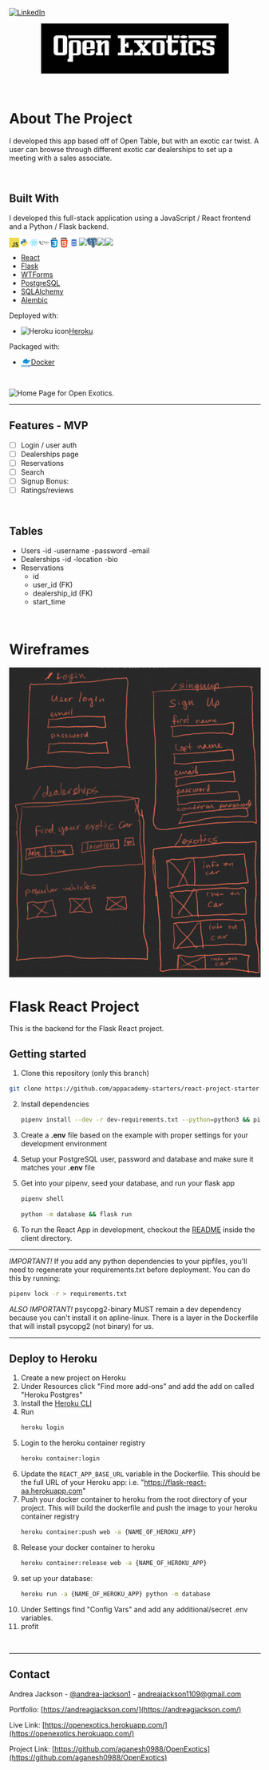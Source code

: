 [![LinkedIn][linkedin-shield]][linkedin-url]


<p align="center">
  <a target="_blank" href="https://openexotics.herokuapp.com/">
    <img src="client/public/images/OEWhite.jpg" alt="UPWARDLogo" height="100">
  </a>
</p>

<br />

# About The Project
I developed this app based off of Open Table, but with an exotic car twist. A user can browse through different exotic car dealerships to set up a meeting with a sales associate.

<br />

## Built With
I developed this full-stack application using a JavaScript / React frontend and a Python / Flask backend.

<img align="left" height="20" src="https://raw.githubusercontent.com/github/explore/80688e429a7d4ef2fca1e82350fe8e3517d3494d/topics/javascript/javascript.png">
<img align="left" height="20" src="https://raw.githubusercontent.com/github/explore/80688e429a7d4ef2fca1e82350fe8e3517d3494d/topics/python/python.png">
<img align="left" height="20" src="https://raw.githubusercontent.com/github/explore/80688e429a7d4ef2fca1e82350fe8e3517d3494d/topics/react/react.png">
<img align="left" height="20" src="https://raw.githubusercontent.com/github/explore/80688e429a7d4ef2fca1e82350fe8e3517d3494d/topics/flask/flask.png">
<img align="left" height="20" src="https://raw.githubusercontent.com/github/explore/80688e429a7d4ef2fca1e82350fe8e3517d3494d/topics/css/css.png">
<img align="left" height="20" src="https://raw.githubusercontent.com/github/explore/80688e429a7d4ef2fca1e82350fe8e3517d3494d/topics/html/html.png">
<img align="left" height="20" src="https://raw.githubusercontent.com/github/explore/80688e429a7d4ef2fca1e82350fe8e3517d3494d/topics/sql/sql.png">
<img align="left" height="20" src="https://wtforms.readthedocs.io/en/stable/_static/wtforms.png">
<img align="left" height="20" src="https://raw.githubusercontent.com/github/explore/80688e429a7d4ef2fca1e82350fe8e3517d3494d/topics/postgresql/postgresql.png">
<img align="left" height="20" src="https://www.sqlalchemy.org/img/sqla_logo.png">
<img align="left" height="20" src="https://pypi.org/static/images/logo-small.6eef541e.svg">


<br />

* [React](https://reactjs.org/)
* [Flask](https://flask.palletsprojects.com/en/1.1.x/)
* [WTForms](https://wtforms.readthedocs.io/en/2.3.x/)
* [PostgreSQL](https://www.postgresql.org/)
* [SQLAlchemy](https://www.sqlalchemy.org/)
* [Alembic](https://alembic.sqlalchemy.org/en/latest/)




Deployed with:
* [<img alt="Heroku icon" src="https://img.icons8.com/color/452/heroku.png" align="left" height="20">](https://www.heroku.com/) [Heroku](https://www.heroku.com/)

Packaged with:
* [<img align="left" height="20" src="https://raw.githubusercontent.com/github/explore/80688e429a7d4ef2fca1e82350fe8e3517d3494d/topics/docker/docker.png">](https://www.docker.com/) [Docker](https://www.docker.com/)

<br />


![Home Page for Open Exotics.](https://i.gyazo.com/c9978d9180b8fb77f0731f4e81eb25cd.png)

----------------

## Features - MVP
- [ ] Login / user auth
- [ ] Dealerships page
- [ ] Reservations
- [ ] Search
- [ ] Signup
Bonus:
- [ ] Ratings/reviews

<br />

## Tables
- Users
    -id
    -username
    -password
    -email
- Dealerships
    -id
    -location
    -bio
- Reservations
   - id
   - user_id (FK)
   - dealership_id (FK)
   - start_time


<br />

# Wireframes

![wireframe](wireframe.png)



# Flask React Project

This is the backend for the Flask React project.

## Getting started

1. Clone this repository (only this branch)

```bash
git clone https://github.com/appacademy-starters/react-project-starter.git --branch flask-project-starter --single-branch
```

2. Install dependencies
   ```bash
   pipenv install --dev -r dev-requirements.txt --python=python3 && pipenv install -r requirements.txt
   ```

3. Create a **.env** file based on the example with proper settings for your
   development environment
4. Setup your PostgreSQL user, password and database and make sure it matches your **.env** file

5. Get into your pipenv, seed your database, and run your flask app

   ```bash
   pipenv shell
   ```

   ```bash
   python -m database && flask run
   ```
6. To run the React App in development, checkout the [README](./client/README.md) inside the client directory.




***
*IMPORTANT!*
   If you add any python dependencies to your pipfiles, you'll need to regenerate your requirements.txt before deployment.
   You can do this by running:
   ```bash
   pipenv lock -r > requirements.txt
   ```

*ALSO IMPORTANT!*
   psycopg2-binary MUST remain a dev dependency because you can't install it on apline-linux.
   There is a layer in the Dockerfile that will install psycopg2 (not binary) for us.
***


## Deploy to Heroku

1. Create a new project on Heroku
2. Under Resources click "Find more add-ons" and add the add on called "Heroku Postgres"
3. Install the [Heroku CLI](https://devcenter.heroku.com/articles/heroku-command-line)
4. Run
   ```bash
   heroku login
   ```
5. Login to the heroku container registry
   ```bash
   heroku container:login
   ```
6. Update the `REACT_APP_BASE_URL` variable in the Dockerfile.
   This should be the full URL of your Heroku app: i.e. "https://flask-react-aa.herokuapp.com"
7. Push your docker container to heroku from the root directory of your project.
   This will build the dockerfile and push the image to your heroku container registry
   ```bash
   heroku container:push web -a {NAME_OF_HEROKU_APP}
   ```
8. Release your docker container to heroku
   ```bash
   heroku container:release web -a {NAME_OF_HEROKU_APP}
   ```
9. set up your database:
   ```bash
   heroku run -a {NAME_OF_HEROKU_APP} python -m database
   ```
10. Under Settings find "Config Vars" and add any additional/secret .env variables.
11. profit


<br />

-----------------------

## Contact

Andrea Jackson - [@andrea-jackson1](https://www.linkedin.com/in/andrea-jackson1/) - andreajackson1109@gmail.com

Portfolio: [https://andreagjackson.com/](https://andreagjackson.com/)

Live Link: [https://openexotics.herokuapp.com/](https://openexotics.herokuapp.com/)

Project Link: [https://github.com/aganesh0988/OpenExotics](https://github.com/aganesh0988/OpenExotics)


[linkedin-shield]: https://img.shields.io/badge/-LinkedIn-black.svg?style=for-the-badge&logo=linkedin&colorB=555
[linkedin-url]: https://www.linkedin.com/in/andrea-jackson1/
